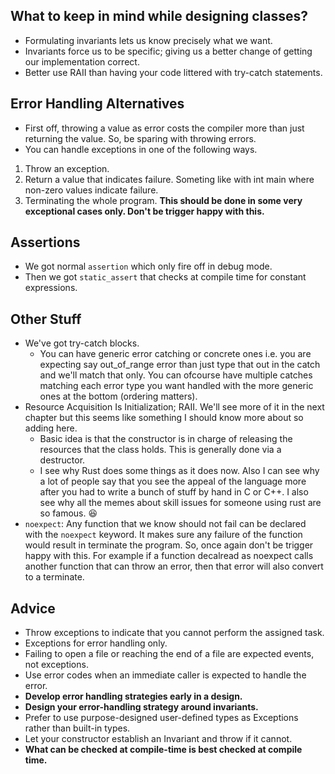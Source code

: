 ## What to keep in mind while designing classes?
- Formulating invariants lets us know precisely what we want.
- Invariants force us to be specific; giving us a better change of getting our implementation correct.
- Better use RAII than having your code littered with try-catch statements.


## Error Handling Alternatives
- First off, throwing a value as error costs the compiler more than just returning the value. So, be sparing with throwing errors.
- You can handle exceptions in one of the following ways.
 1. Throw an exception.
 2. Return a value that indicates failure. Someting like with int main where non-zero values indicate failure.
 3. Terminating the whole program. **This should be done in some very exceptional cases only. Don't be trigger happy with this.**


## Assertions
- We got normal `assertion` which only fire off in debug mode.
- Then we got `static_assert` that checks at compile time for constant expressions.

## Other Stuff
- We've got try-catch blocks.
  - You can have generic error catching or concrete ones i.e. you are expecting say out_of_range error than just type that out in the catch and we'll match that only. You can ofcourse have multiple catches matching each error type you want handled with the more generic ones at the bottom (ordering matters).
- Resource Acquisition Is Initialization; RAII. We'll see more of it in the next chapter but this seems like something I should know more about so adding here.
  - Basic idea is that the constructor is in charge of releasing the resources that the class holds. This is generally done via a destructor.
  - I see why Rust does some things as it does now. Also I can see why a lot of people say that you see the appeal of the language more after you had to write a bunch of stuff by hand in C or C++. I also see why all the memes about skill issues for someone using rust are so famous. :laughing:
- `noexpect`: Any function that we know should not fail can be declared with the `noexpect` keyword. It makes sure any failure of the function would result in terminate the program. So, once again don't be trigger happy with this. For example if a function decalread as noexpect calls another function that can throw an error, then that error will also convert to a terminate.

## Advice
- Throw exceptions to indicate that you cannot perform the assigned task.
- Exceptions for error handling only.
- Failing to open a file or reaching the end of a file are expected events, not exceptions.
- Use error codes when an immediate caller is expected to handle the error.
- **Develop error handling strategies early in a design.**
- **Design your error-handling strategy around invariants.**
- Prefer to use purpose-designed user-defined types as Exceptions rather than built-in types.
- Let your constructor establish an Invariant and throw if it cannot.
- **What can be checked at compile-time is best checked at compile time.**
